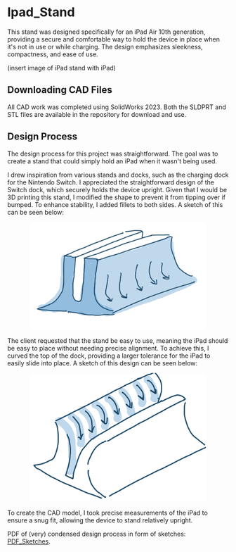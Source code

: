 # Ipad_Stand

This stand was designed specifically for an iPad Air 10th generation, providing a secure and comfortable way to hold the device in place when it's not in use or while charging. The design emphasizes sleekness, compactness, and ease of use.

(insert image of iPad stand with iPad)

## Downloading CAD Files
All CAD work was completed using SolidWorks 2023. Both the SLDPRT and STL files are available in the repository for download and use.

## Design Process
The design process for this project was straightforward. The goal was to create a stand that could simply hold an iPad when it wasn't being used.

I drew inspiration from various stands and docks, such as the charging dock for the Nintendo Switch. I appreciated the straightforward design of the Switch dock, which securely holds the device upright. Given that I would be 3D printing this stand, I modified the shape to prevent it from tipping over if bumped. To enhance stability, I added fillets to both sides. A sketch of this can be seen below:

<p align="center">
  <img src="iPad_D1.jpg" alt="Design 1" width="400"/>
</p>

The client requested that the stand be easy to use, meaning the iPad should be easy to place without needing precise alignment. To achieve this, I curved the top of the dock, providing a larger tolerance for the iPad to easily slide into place. A sketch of this design can be seen below:

<p align="center">
  <img src="iPad_D2.jpg" alt="Design 2" width="400"/>
</p>

To create the CAD model, I took precise measurements of the iPad to ensure a snug fit, allowing the device to stand relatively upright.

PDF of (very) condensed design process in form of sketches: [PDF_Sketches](IPad_Stand.pdf).
